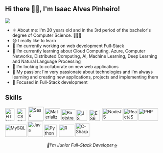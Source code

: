 ## Hi there 👋🏾, I'm Isaac Alves Pinheiro!
<!-- I created my README.md using Markdown & HTML5 -->
![](https://i.pinimg.com/originals/9f/c2/12/9fc2126eec2c0a3876e3f2097af9b983.gif)
<ul>
 <li>⚛️ About me: I'm 20 years old and in the 3rd period of the bachelor's degree of Computer Science. 👨🏾‍💻</li>
 <li>😄 I really like to learn</li>
 <li>🔭 I’m currently working on web development Full-Stack</li>
 <li>🌱 I’m currently learning about Cloud Computing, Azure, Computer Networks, Distributed Computing, AI, Machine Learning, Deep Learning and Natural Language Processing</li>
 <li>👯 I’m looking to collaborate on new web applications</li>
 <li>💜 My passion: I'm very passionate about technologies and i'm always learning and creating new applications, projects and implementing them</li>
 <li>🎯 Focused in Full-Stack development</li>
</ul>

## Skills
<!--The same height for everybody-->
<img src="https://upload.wikimedia.org/wikipedia/commons/thumb/8/80/HTML5_logo_resized.svg/725px-HTML5_logo_resized.svg.png" width="30" height="40" alt="HTML5" title="HTML5">&nbsp; <img src="https://res.cloudinary.com/eternitech/image/upload/$wpsize_!_cld_full!,w_365,h_512,c_scale/v1588246378/eternitech/CSS3.png" width="30" height="40" alt="CSS3" title="CSS3">&nbsp; <img src="https://codybonney.com/images/1x1/tags/400x400/sass.png" width="50" height="45" alt="Sass" title="Sass">&nbsp;<img src="https://bestofjs.org/logos/materializecss.svg" width="50" height="40" alt="MaterializeCSS" title="Materialize CSS">&nbsp;<img src="https://camo.githubusercontent.com/0e0adf58c74c6e74bb64ece5d0ef4620f4f46915/68747470733a2f2f76352e676574626f6f7473747261702e636f6d2f646f63732f352e302f6173736574732f6272616e642f626f6f7473747261702d6c6f676f2d736861646f772e706e67" width="45" height="37" alt="Bootstrap" title="Bootstrap 5">&nbsp;<img src="https://upload.wikimedia.org/wikipedia/commons/thumb/9/99/Unofficial_JavaScript_logo_2.svg/1200px-Unofficial_JavaScript_logo_2.svg.png" width="35" height="35" alt="JS" title="JavaScript (JS)"> &nbsp;<img src="https://www.benmvp.com/static/bd119c2ab8f3b23bf9b4f5c923655bbe/02208/es6-logo.png" width="35" height="35" alt="ES6" title="EcmaScript6 (ES6)">&nbsp; <img src="https://munix.dk/sites/default/files/styles/medium/public/nodejs-logo.png?itok=zPBwhso8" width="65" height="40" alt="NodeJS" title="Node.js"/>&nbsp;<img src="https://encrypted-tbn0.gstatic.com/images?q=tbn%3AANd9GcTLAgww5mYZA_wf-aw5sSIww98KhfSfmRx6Kw&usqp=CAU" width="45" height="40" alt="ReactJS" title="React.js"/>&nbsp;<img src="https://upload.wikimedia.org/wikipedia/commons/thumb/3/31/Webysther_20160423_-_Elephpant.svg/2000px-Webysther_20160423_-_Elephpant.svg.png" width="64" height="40" alt="PHP" title="PHP 7"> <img src="https://s.glbimg.com/po/tt/f/original/2012/04/17/mysql-logos.gif" width="70" height="40" alt="MySQL" title="MySQL database"> <img src="https://www.jlcarneiro.com/wp-content/uploads/Image/galleries/java-200x200.png" width="50" height="50" alt="Java" title="Java"> <img src="https://engineering.fb.com/wp-content/uploads/2016/05/2000px-Python-logo-notext.svg_.png" width="40" height="40" alt="Python" title="Python">&nbsp; <img src="https://upload.wikimedia.org/wikipedia/commons/thumb/1/1b/R_logo.svg/1200px-R_logo.svg.png" width="50" height="40" alt="R" title="R">&nbsp;<img src="https://suprasys.com.br/wp-content/uploads/2017/10/c.png" width="45" height="45" alt="C-Sharp" title="C-Sharp (C#)">



<p align="center"><i>🚀I'm Junior Full-Stack Developer🛸</i></center>
